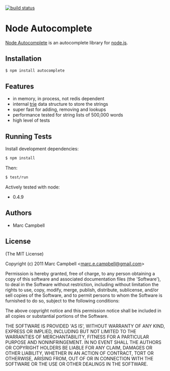 [![build status](https://secure.travis-ci.org/marccampbell/node-autocomplete.png)](http://travis-ci.org/marccampbell/node-autocomplete)
# Node Autocomplete

 [Node Autocomplete](http://www.github.com/marccampbell/node-autocomplete) is an autocomplete library for [node.js](http://nodejs.org).

## Installation

```bash
$ npm install autocomplete
```

## Features

  - in memory, in process, not redis dependent
  - internal [trie](http://en.wikipedia.org/wiki/Trie) data structure to store the strings
  - super fast for adding, removing and lookups
  - performance tested for string lists of 500,000 words
  - high level of tests

## Running Tests

Install development dependencies:

```bash
$ npm install
```

Then:

```bash
$ test/run
```

Actively tested with node:

  - 0.4.9

## Authors

  * Marc Campbell

## License 

(The MIT License)

Copyright (c) 2011 Marc Campbell &lt;marc.e.campbell@gmail.com&gt;

Permission is hereby granted, free of charge, to any person obtaining
a copy of this software and associated documentation files (the
'Software'), to deal in the Software without restriction, including
without limitation the rights to use, copy, modify, merge, publish,
distribute, sublicense, and/or sell copies of the Software, and to
permit persons to whom the Software is furnished to do so, subject to
the following conditions:

The above copyright notice and this permission notice shall be
included in all copies or substantial portions of the Software.

THE SOFTWARE IS PROVIDED 'AS IS', WITHOUT WARRANTY OF ANY KIND,
EXPRESS OR IMPLIED, INCLUDING BUT NOT LIMITED TO THE WARRANTIES OF
MERCHANTABILITY, FITNESS FOR A PARTICULAR PURPOSE AND NONINFRINGEMENT.
IN NO EVENT SHALL THE AUTHORS OR COPYRIGHT HOLDERS BE LIABLE FOR ANY
CLAIM, DAMAGES OR OTHER LIABILITY, WHETHER IN AN ACTION OF CONTRACT,
TORT OR OTHERWISE, ARISING FROM, OUT OF OR IN CONNECTION WITH THE
SOFTWARE OR THE USE OR OTHER DEALINGS IN THE SOFTWARE.

